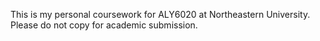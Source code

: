 This is my personal coursework for ALY6020 at Northeastern University. Please do not copy for academic submission.
